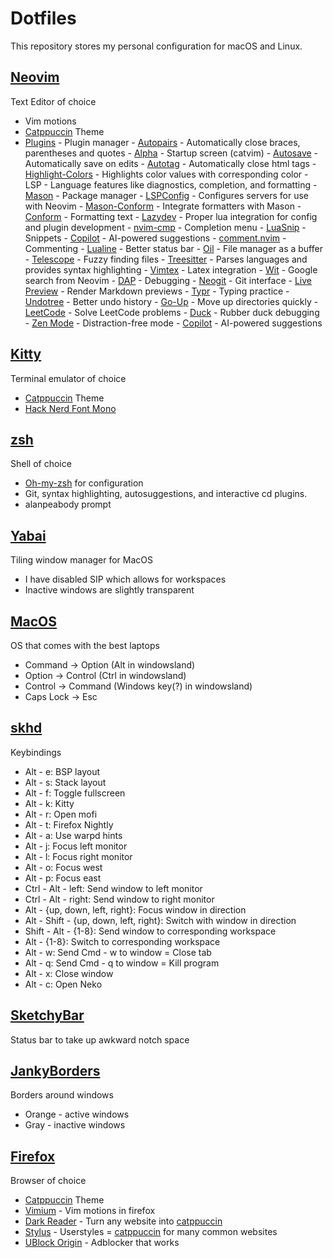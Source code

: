 # Dotfiles

This repository stores my personal configuration for macOS and Linux.

## [Neovim](https://neovim.io/)
Text Editor of choice
- Vim motions
- [Catppuccin](https://github.com/catppuccin/nvim) Theme
- [Plugins](https://github.com/folke/lazy.nvim) - Plugin manager
        - [Autopairs](https://github.com/windwp/nvim-autopairs) - Automatically close braces, parentheses and quotes
        - [Alpha](https://github.com/goolord/alpha-nvim) - Startup screen (catvim)
        - [Autosave](https://github.com/0x00-ketsu/autosave.nvim) - Automatically save on edits
        - [Autotag](https://github.com/windwp/nvim-ts-autotag) - Automatically close html tags
        - [Highlight-Colors](https://github.com/brenoprata10/nvim-highlight-colors) - Highlights color values with corresponding color
        - LSP - Language features like diagnostics, completion, and formatting
               - [Mason](https://github.com/williamboman/mason.nvim) - Package manager
               - [LSPConfig](https://github.com/neovim/nvim-lspconfig) - Configures servers for use with Neovim
               - [Mason-Conform](https://github.com/zapling/mason-conform.nvim) - Integrate formatters with Mason
               - [Conform](https://github.com/stevearc/conform.nvim) - Formatting text
               - [Lazydev](https://github.com/folke/lazydev.nvim) - Proper lua integration for config and plugin development
               - [nvim-cmp](https://github.com/hrsh7th/nvim-cmp) - Completion menu
               - [LuaSnip](https://github.com/L3MON4D3/LuaSnip) - Snippets
               - [Copilot](https://github.com/zbirenbaum/copilot.lua) - AI-powered suggestions
               - [comment.nvim](https://github.com/numToStr/Comment.nvim) - Commenting
        - [Lualine](https://github.com/nvim-lualine/lualine.nvim) - Better status bar
        - [Oil](https://github.com/stevearc/oil.nvim) - File manager as a buffer
        - [Telescope](https://github.com/nvim-telescope/telescope.nvim) - Fuzzy finding files
        - [Treesitter](https://github.com/nvim-treesitter/nvim-treesitter) - Parses languages and provides syntax highlighting
        - [Vimtex](https://github.com/lervag/vimtex) - Latex integration
        - [Wit](https://github.com/Aliqyan-21/wit.nvim) - Google search from Neovim
        - [DAP](https://github.com/mfussenegger/nvim-dap) - Debugging
        - [Neogit](https://github.com/NeogitOrg/neogit) - Git interface
        - [Live Preview](https://github.com/brianhuster/live-preview.nvim) - Render Markdown previews
        - [Typr](https://github.com/nvzone/typr) - Typing practice
        - [Undotree](https://github.com/jiaoshijie/undotree) - Better undo history
        - [Go-Up](https://github.com/nullromo/go-up.nvim) - Move up directories quickly
        - [LeetCode](https://github.com/kawre/leetcode.nvim) - Solve LeetCode problems
        - [Duck](https://github.com/tamton-aquib/duck.nvim) - Rubber duck debugging
        - [Zen Mode](https://github.com/folke/zen-mode.nvim) - Distraction-free mode
        - [Copilot](https://github.com/zbirenbaum/copilot.lua) - AI-powered suggestions
## [Kitty](https://github.com/kovidgoyal/kitty)
Terminal emulator of choice
- [Catppuccin](https://github.com/catppuccin/kitty) Theme
- [Hack Nerd Font Mono](https://github.com/ryanoasis/nerd-fonts)
## [zsh](https://www.zsh.org/)
Shell of choice
- [Oh-my-zsh](https://github.com/ohmyzsh/ohmyzsh) for configuration
- Git, syntax highlighting, autosuggestions, and interactive cd plugins.
- alanpeabody prompt
## [Yabai](https://github.com/koekeishiya/yabai)
Tiling window manager for MacOS
- I have disabled SIP which allows for workspaces
- Inactive windows are slightly transparent
## [MacOS](https://www.apple.com/macos/macos-sequoia/)
OS that comes with the best laptops
- Command -> Option (Alt in windowsland)
- Option -> Control (Ctrl in windowsland)
- Control -> Command (Windows key(?) in windowsland)
- Caps Lock -> Esc
## [skhd](https://github.com/koekeishiya/skhd)
Keybindings
- Alt - e: BSP layout
- Alt - s: Stack layout
- Alt - f: Toggle fullscreen
- Alt - k: Kitty
- Alt - r: Open mofi
- Alt - t: Firefox Nightly
- Alt - a: Use warpd hints
- Alt - j: Focus left monitor
- Alt - l: Focus right monitor
- Alt - o: Focus west
- Alt - p: Focus east
- Ctrl - Alt - left: Send window to left monitor
- Ctrl - Alt - right: Send window to right monitor
- Alt - {up, down, left, right}: Focus window in direction
- Alt - Shift - {up, down, left, right}: Switch with window in direction
- Shift - Alt - {1-8}: Send window to corresponding workspace
- Alt - {1-8}: Switch to corresponding workspace
- Alt - w: Send Cmd - w to window = Close tab
- Alt - q: Send Cmd - q to window = Kill program
- Alt - x: Close window
- Alt - c: Open Neko
## [SketchyBar](https://github.com/FelixKratz/SketchyBar)
Status bar to take up awkward notch space
## [JankyBorders](https://github.com/FelixKratz/JankyBorders)
Borders around windows
- Orange - active windows
- Gray - inactive windows
## [Firefox](https://www.mozilla.org/en-US/firefox/)
Browser of choice
- [Catppuccin](https://github.com/catppuccin/firefox) Theme
- [Vimium](https://github.com/philc/vimium) - Vim motions in firefox
- [Dark Reader](https://github.com/darkreader/darkreader) - Turn any website into [catppuccin](https://github.com/catppuccin/dark-reader)
- [Stylus](https://github.com/openstyles/stylus) - Userstyles = [catppuccin](https://github.com/catppuccin/userstyles) for many common websites
- [UBlock Origin](https://github.com/gorhill/uBlock) - Adblocker that works

